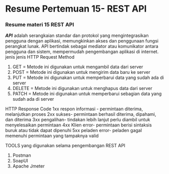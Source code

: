 # Resume Pertemuan 15- REST API
### Resume materi  15 REST API

***API*** adalah serangkaian standar dan protokol yang mengintegrasikan pengguna dengan aplikasi, memungkinkan akses dan penggunaan fungsi perangkat lunak. API bertindak sebagai mediator atau komunikator antara pengguna dan sistem, mempermudah pengembangan aplikasi di internet.
jenis jenis HTTP Request Method
1. GET = Metode ini digunakan untuk mengambil data dari server
2. POST =  Metode ini digunakan untuk mengirim data baru ke server
3. PUT = Metode ini digunakan untuk memperbarui data yang sudah ada di server
4. DELETE = Metode ini digunakan untuk menghapus data dari server
5. PATCH = Metode ini digunakan untuk memperbarui sebagian data yang sudah ada di server

HTTP Response Code
1xx respon informasi - permintaan diterima, melanjutkan proses
2xx sukses- permintaan berhasil diterima, dipahami, dan diterima
3xx pengalihan- tindakan lebih lanjut perlu diambil untuk menyelesaikan permintaan
4xx Klien error- permintaan berisi sintaksis buruk atau tidak dapat dipenuhi
5xx peladen error- peladen gagal memenuhi permintaan yang tampaknya valid

TOOLS yang digunakan selama pengembangan REST API
1. Postman
2. SoapUI
3. Apache Jmeter


